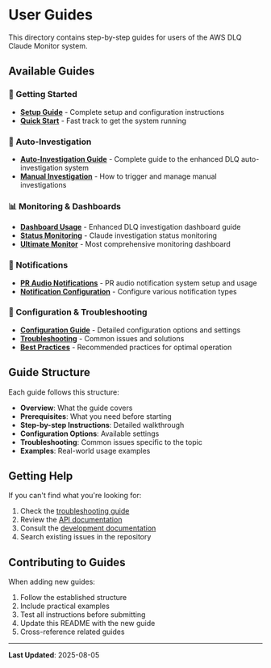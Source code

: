 # User Guides

This directory contains step-by-step guides for users of the AWS DLQ Claude Monitor system.

## Available Guides

### 🚀 Getting Started
- **[Setup Guide](./setup-guide.md)** - Complete setup and configuration instructions
- **[Quick Start](./quick-start.md)** - Fast track to get the system running

### 🤖 Auto-Investigation
- **[Auto-Investigation Guide](./auto-investigation.md)** - Complete guide to the enhanced DLQ auto-investigation system
- **[Manual Investigation](./manual-investigation.md)** - How to trigger and manage manual investigations

### 📊 Monitoring & Dashboards
- **[Dashboard Usage](./dashboard-usage.md)** - Enhanced DLQ investigation dashboard guide
- **[Status Monitoring](./status-monitoring.md)** - Claude investigation status monitoring
- **[Ultimate Monitor](./ultimate-monitor.md)** - Most comprehensive monitoring dashboard

### 🔔 Notifications
- **[PR Audio Notifications](./pr-audio-notifications.md)** - PR audio notification system setup and usage
- **[Notification Configuration](./notification-config.md)** - Configure various notification types

### 🔧 Configuration & Troubleshooting
- **[Configuration Guide](./configuration.md)** - Detailed configuration options and settings
- **[Troubleshooting](./troubleshooting.md)** - Common issues and solutions
- **[Best Practices](./best-practices.md)** - Recommended practices for optimal operation

## Guide Structure

Each guide follows this structure:
- **Overview**: What the guide covers
- **Prerequisites**: What you need before starting
- **Step-by-step Instructions**: Detailed walkthrough
- **Configuration Options**: Available settings
- **Troubleshooting**: Common issues specific to the topic
- **Examples**: Real-world usage examples

## Getting Help

If you can't find what you're looking for:
1. Check the [troubleshooting guide](./troubleshooting.md)
2. Review the [API documentation](../api/)
3. Consult the [development documentation](../development/)
4. Search existing issues in the repository

## Contributing to Guides

When adding new guides:
1. Follow the established structure
2. Include practical examples
3. Test all instructions before submitting
4. Update this README with the new guide
5. Cross-reference related guides

---

**Last Updated**: 2025-08-05